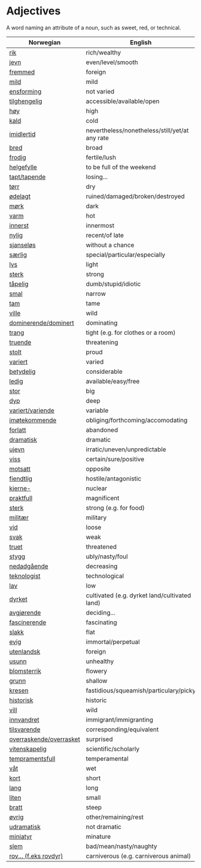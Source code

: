# Adjectives

A word naming an attribute of a noun, such as sweet, red, or technical.

| Norwegian | English |
| --- | --- |
| [rik](https://www.ordnett.no/search?language=no&phrase=rik) | rich/wealthy |
| [jevn](https://www.ordnett.no/search?language=no&phrase=jevn) | even/level/smooth |
| [fremmed](https://www.ordnett.no/search?language=no&phrase=fremmed) | foreign |
| [mild](https://www.ordnett.no/search?language=no&phrase=mild) | mild |
| [ensforming](https://www.ordnett.no/search?language=no&phrase=ensforming) | not varied |
| [tilghengelig](https://www.ordnett.no/search?language=no&phrase=tilghengelig) | accessible/available/open |
| [høy](https://www.ordnett.no/search?language=no&phrase=høy) | high |
| [kald](https://www.ordnett.no/search?language=no&phrase=kald) | cold |
| [imidlertid](https://www.ordnett.no/search?language=no&phrase=imidlertid) | nevertheless/nonetheless/still/yet/at any rate |
| [bred](https://www.ordnett.no/search?language=no&phrase=bred) | broad |
| [frodig](https://www.ordnett.no/search?language=no&phrase=frodig) | fertile/lush |
| [helgefylle](https://www.ordnett.no/search?language=no&phrase=helgefylle) | to be full of the weekend |
| [tapt/tapende](https://www.ordnett.no/search?language=no&phrase=tapt/tapende) | losing... |
| [tørr](https://www.ordnett.no/search?language=no&phrase=tørr) | dry |
| [ødelagt](https://www.ordnett.no/search?language=no&phrase=ødelagt) | ruined/damaged/broken/destroyed |
| [mørk](https://www.ordnett.no/search?language=no&phrase=mørk) | dark |
| [varm](https://www.ordnett.no/search?language=no&phrase=varm) | hot |
| [innerst](https://www.ordnett.no/search?language=no&phrase=innerst) | innermost |
| [nylig](https://www.ordnett.no/search?language=no&phrase=nylig) | recent/of late |
| [sjanseløs](https://www.ordnett.no/search?language=no&phrase=sjanseløs) | without a chance |
| [særlig](https://www.ordnett.no/search?language=no&phrase=særlig) | special/particular/especially |
| [lys](https://www.ordnett.no/search?language=no&phrase=lys) | light |
| [sterk](https://www.ordnett.no/search?language=no&phrase=sterk) | strong |
| [tåpelig](https://www.ordnett.no/search?language=no&phrase=tåpelig) | dumb/stupid/idiotic |
| [smal](https://www.ordnett.no/search?language=no&phrase=smal) | narrow |
| [tam](https://www.ordnett.no/search?language=no&phrase=tam) | tame |
| [ville](https://www.ordnett.no/search?language=no&phrase=ville) | wild |
| [dominerende/dominert](https://www.ordnett.no/search?language=no&phrase=dominerende/dominert) | dominating |
| [trang](https://www.ordnett.no/search?language=no&phrase=trang) | tight (e.g. for clothes or a room) |
| [truende](https://www.ordnett.no/search?language=no&phrase=truende) | threatening |
| [stolt](https://www.ordnett.no/search?language=no&phrase=stolt) | proud |
| [variert](https://www.ordnett.no/search?language=no&phrase=variert) | varied |
| [betydelig](https://www.ordnett.no/search?language=no&phrase=betydelig) | considerable |
| [ledig](https://www.ordnett.no/search?language=no&phrase=ledig) | available/easy/free |
| [stor](https://www.ordnett.no/search?language=no&phrase=stor) | big |
| [dyp](https://www.ordnett.no/search?language=no&phrase=dyp) | deep |
| [variert/variende](https://www.ordnett.no/search?language=no&phrase=variert/variende) | variable |
| [imøtekommende](https://www.ordnett.no/search?language=no&phrase=imøtekommende) | obliging/forthcoming/accomodating |
| [forlatt](https://www.ordnett.no/search?language=no&phrase=forlatt) | abandoned |
| [dramatisk](https://www.ordnett.no/search?language=no&phrase=dramatisk) | dramatic |
| [ujevn](https://www.ordnett.no/search?language=no&phrase=ujevn) | irratic/uneven/unpredictable |
| [viss](https://www.ordnett.no/search?language=no&phrase=viss) | certain/sure/positive |
| [motsatt](https://www.ordnett.no/search?language=no&phrase=motsatt) | opposite |
| [fiendtlig](https://www.ordnett.no/search?language=no&phrase=fiendtlig) | hostile/antagonistic |
| [kjerne-](https://www.ordnett.no/search?language=no&phrase=kjerne-) | nuclear |
| [praktfull](https://www.ordnett.no/search?language=no&phrase=praktfull) | magnificent |
| [sterk](https://www.ordnett.no/search?language=no&phrase=sterk) | strong (e.g. for food) |
| [militær](https://www.ordnett.no/search?language=no&phrase=militær) | military |
| [vid](https://www.ordnett.no/search?language=no&phrase=vid) | loose |
| [svak](https://www.ordnett.no/search?language=no&phrase=svak) | weak |
| [truet](https://www.ordnett.no/search?language=no&phrase=truet) | threatened |
| [stygg](https://www.ordnett.no/search?language=no&phrase=stygg) | ubly/nasty/foul |
| [nedadgående](https://www.ordnett.no/search?language=no&phrase=nedadgående) | decreasing |
| [teknologist](https://www.ordnett.no/search?language=no&phrase=teknologist) | technological |
| [lav](https://www.ordnett.no/search?language=no&phrase=lav) | low |
| [dyrket](https://www.ordnett.no/search?language=no&phrase=dyrket) | cultivated (e.g. dyrket land/cultivated land) |
| [avgjørende](https://www.ordnett.no/search?language=no&phrase=avgjørende) | deciding... |
| [fascinerende](https://www.ordnett.no/search?language=no&phrase=fascinerende) | fascinating |
| [slakk](https://www.ordnett.no/search?language=no&phrase=slakk) | flat |
| [evig](https://www.ordnett.no/search?language=no&phrase=evig) | immortal/perpetual |
| [utenlandsk](https://www.ordnett.no/search?language=no&phrase=utenlandsk) | foreign |
| [usunn](https://www.ordnett.no/search?language=no&phrase=usunn) | unhealthy |
| [blomsterrik](https://www.ordnett.no/search?language=no&phrase=blomsterrik) | flowery |
| [grunn](https://www.ordnett.no/search?language=no&phrase=grunn) | shallow |
| [kresen](https://www.ordnett.no/search?language=no&phrase=kresen) | fastidious/squeamish/particulary/picky |
| [historisk](https://www.ordnett.no/search?language=no&phrase=historisk) | historic |
| [vill](https://www.ordnett.no/search?language=no&phrase=vill) | wild |
| [innvandret](https://www.ordnett.no/search?language=no&phrase=innvandret) | immigrant/immigranting |
| [tilsvarende](https://www.ordnett.no/search?language=no&phrase=tilsvarende) | corresponding/equivalent |
| [overraskende/overrasket](https://www.ordnett.no/search?language=no&phrase=overraskende/overrasket) | surprised |
| [vitenskapelig](https://www.ordnett.no/search?language=no&phrase=vitenskapelig) | scientific/scholarly |
| [tempramentsfull](https://www.ordnett.no/search?language=no&phrase=tempramentsfull) | temperamental |
| [våt](https://www.ordnett.no/search?language=no&phrase=våt) | wet |
| [kort](https://www.ordnett.no/search?language=no&phrase=kort) | short |
| [lang](https://www.ordnett.no/search?language=no&phrase=lang) | long |
| [liten](https://www.ordnett.no/search?language=no&phrase=liten) | small |
| [bratt](https://www.ordnett.no/search?language=no&phrase=bratt) | steep |
| [øvrig](https://www.ordnett.no/search?language=no&phrase=øvrig) | other/remaining/rest |
| [udramatisk](https://www.ordnett.no/search?language=no&phrase=udramatisk) | not dramatic |
| [miniatyr](https://www.ordnett.no/search?language=no&phrase=miniatyr) | minature |
| [slem](https://www.ordnett.no/search?language=no&phrase=slem) | bad/mean/nasty/naughty |
| [rov... (f.eks rovdyr)](https://www.ordnett.no/search?language=no&phrase=rov...%20(f.eks%20rovdyr)) | carniverous (e.g. carniverous animal) |

